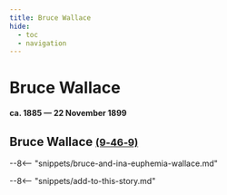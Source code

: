 ```yaml
---
title: Bruce Wallace
hide:
  - toc
  - navigation 
---
```


# Bruce Wallace

**ca. 1885 — 22 November 1899**

## Bruce Wallace <small>[(9‑46‑9)](https://brisbane.discovereverafter.com/profile/31764145 "Go to Memorial Information" ) </small>

--8<-- "snippets/bruce-and-ina-euphemia-wallace.md"

--8<-- "snippets/add-to-this-story.md"